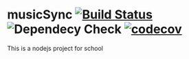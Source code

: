 # musicSync [![Build Status](https://travis-ci.org/maxemiliang/musicSync.svg?branch=master)](https://travis-ci.org/maxemiliang/musicSync) ![Dependecy Check](https://tidelift.com/badges/github/maxemiliang/musicSync) [![codecov](https://codecov.io/gh/maxemiliang/musicSync/branch/master/graph/badge.svg)](https://codecov.io/gh/maxemiliang/musicSync)
This is a nodejs project for school
